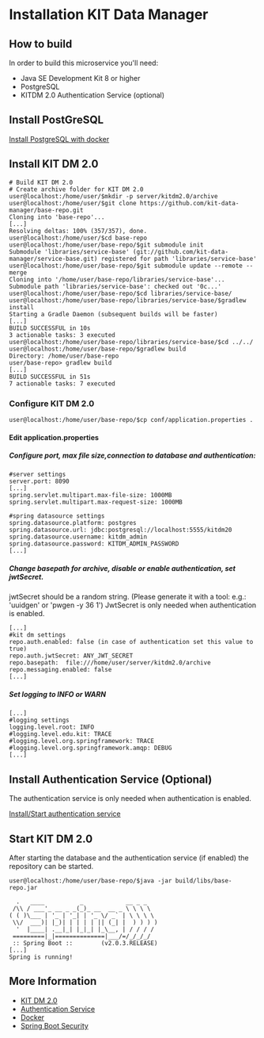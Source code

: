 # Installation KIT Data Manager

## How to build

In order to build this microservice you'll need:

* Java SE Development Kit 8 or higher
* PostgreSQL
* KITDM 2.0 Authentication Service (optional)

## Install PostGreSQL 
[Install PostgreSQL with docker](installation_postgres.md)

## Install KIT DM 2.0 
```bash=bash
# Build KIT DM 2.0
# Create archive folder for KIT DM 2.0
user@localhost:/home/user/$mkdir -p server/kitdm2.0/archive
user@localhost:/home/user/$git clone https://github.com/kit-data-manager/base-repo.git
Cloning into 'base-repo'...
[...]
Resolving deltas: 100% (357/357), done.
user@localhost:/home/user/$cd base-repo
user@localhost:/home/user/base-repo/$git submodule init
Submodule 'libraries/service-base' (git://github.com/kit-data-manager/service-base.git) registered for path 'libraries/service-base'
user@localhost:/home/user/base-repo/$git submodule update --remote --merge 
Cloning into '/home/user/base-repo/libraries/service-base'...
Submodule path 'libraries/service-base': checked out '0c...'
user@localhost:/home/user/base-repo/$cd libraries/service-base/
user@localhost:/home/user/base-repo/libraries/service-base/$gradlew install
Starting a Gradle Daemon (subsequent builds will be faster)
[...]
BUILD SUCCESSFUL in 10s
3 actionable tasks: 3 executed
user@localhost:/home/user/base-repo/libraries/service-base/$cd ../../
user@localhost:/home/user/base-repo/$gradlew build
Directory: /home/user/base-repo
user/base-repo> gradlew build
[...]
BUILD SUCCESSFUL in 51s
7 actionable tasks: 7 executed
```
### Configure KIT DM 2.0
```bash=bash
user@localhost:/home/user/base-repo/$cp conf/application.properties .
```
#### Edit application.properties
##### Configure port, max file size,connection to database and authentication:
```
#server settings
server.port: 8090
[...]
spring.servlet.multipart.max-file-size: 1000MB
spring.servlet.multipart.max-request-size: 1000MB

#spring datasource settings
spring.datasource.platform: postgres
spring.datasource.url: jdbc:postgresql://localhost:5555/kitdm20
spring.datasource.username: kitdm_admin
spring.datasource.password: KITDM_ADMIN_PASSWORD
[...]
```      
##### Change basepath for archive, disable or enable authentication, set jwtSecret.
jwtSecret should be a random string. (Please generate it with a tool: e.g.: 'uuidgen' or 'pwgen -y 36 1') 
JwtSecret is only needed when authentication is enabled.
```
[...]
#kit dm settings
repo.auth.enabled: false (in case of authentication set this value to true)
repo.auth.jwtSecret: ANY_JWT_SECRET
repo.basepath:  file:///home/user/server/kitdm2.0/archive
repo.messaging.enabled: false
[...]
```
##### Set logging to INFO or WARN
```
[...]
#logging settings
logging.level.root: INFO
#logging.level.edu.kit: TRACE
#logging.level.org.springframework: TRACE
#logging.level.org.springframework.amqp: DEBUG
[...]
```
## Install Authentication Service (Optional)
The authentication service is only needed when authentication is enabled.

[Install/Start authentication service](installation_authentication.md)

## Start KIT DM 2.0
After starting the database and the authentication service (if enabled) the repository can be started.
```bash=bash
user@localhost:/home/user/base-repo/$java -jar build/libs/base-repo.jar 

  .   ____          _            __ _ _
 /\\ / ___'_ __ _ _(_)_ __  __ _ \ \ \ \
( ( )\___ | '_ | '_| | '_ \/ _` | \ \ \ \
 \\/  ___)| |_)| | | | | || (_| |  ) ) ) )
  '  |____| .__|_| |_|_| |_\__, | / / / /
 =========|_|==============|___/=/_/_/_/
 :: Spring Boot ::        (v2.0.3.RELEASE)
[...]
Spring is running!
```

## More Information

* [KIT DM 2.0](https://github.com/kit-data-manager/base-repo.git)
* [Authentication Service](https://github.com/kit-data-manager/auth-service)
* [Docker](https://www.docker.com/)
* [Spring Boot Security](https://docs.spring.io/spring-boot/docs/2.0.5.RELEASE/reference/htmlsingle/#boot-features-security)

